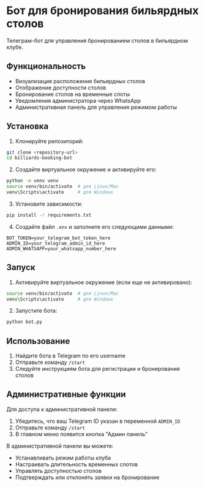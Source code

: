 # Бот для бронирования бильярдных столов

Телеграм-бот для управления бронированием столов в бильярдном клубе.

## Функциональность

- Визуализация расположения бильярдных столов
- Отображение доступности столов
- Бронирование столов на временные слоты
- Уведомления администратора через WhatsApp
- Административная панель для управления режимом работы

## Установка

1. Клонируйте репозиторий:
```bash
git clone <repository-url>
cd billiards-booking-bot
```

2. Создайте виртуальное окружение и активируйте его:
```bash
python -m venv venv
source venv/bin/activate  # для Linux/Mac
venv\Scripts\activate     # для Windows
```

3. Установите зависимости:
```bash
pip install -r requirements.txt
```

4. Создайте файл `.env` и заполните его следующими данными:
```
BOT_TOKEN=your_telegram_bot_token_here
ADMIN_ID=your_telegram_admin_id_here
ADMIN_WHATSAPP=your_whatsapp_number_here
```

## Запуск

1. Активируйте виртуальное окружение (если еще не активировано):
```bash
source venv/bin/activate  # для Linux/Mac
venv\Scripts\activate     # для Windows
```

2. Запустите бота:
```bash
python bot.py
```

## Использование

1. Найдите бота в Telegram по его username
2. Отправьте команду `/start`
3. Следуйте инструкциям бота для регистрации и бронирования столов

## Административные функции

Для доступа к административной панели:
1. Убедитесь, что ваш Telegram ID указан в переменной `ADMIN_ID`
2. Отправьте команду `/start`
3. В главном меню появится кнопка "Админ панель"

В административной панели вы можете:
- Устанавливать режим работы клуба
- Настраивать длительность временных слотов
- Управлять доступностью столов
- Подтверждать или отклонять заявки на бронирование 